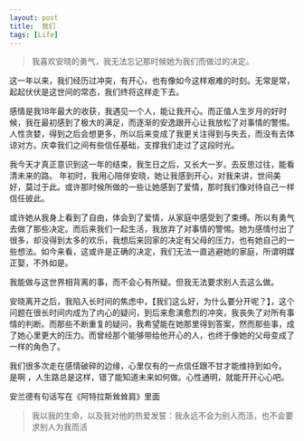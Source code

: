 ```yaml
---
layout: post
title:  我们
tags: [Life]
---
```


> 我喜欢安晓的勇气，我无法忘记那时候她为我们而做过的决定。

这一年以来，我们经历过冲突，有开心，也有像如今这样艰难的时刻。无常是常，起起伏伏是这世间的常态，我们终将这样走下去。

感情是我18年最大的收获，我遇见一个人，能让我开心。而正值人生岁月的好时候，我在最初感到了极大的满足，而逐渐的安逸跟开心让我放松了对事情的警惕。
人性贪婪，得到之后会想更多，所以后来变成了我更关注得到与失去，而没有去体谅对方。庆幸我们之间有些信任基础，支撑我们走过了这段时光。

我今天才真正意识到这一年的结束，我生日之后，又长大一岁。去反思过往，能看清未来的路。
年初时，我用心陪伴安晓，她让我感到开心，对我来讲，世间美好，莫过于此。或许那时候所做的一些让她感到了爱情，那时我们像对待自己一样信任彼此。

或许她从我身上看到了自由，体会到了爱情，从家庭中感受到了束缚。所以有勇气去做了那些决定。而后来我们一起生活，我放弃了对事情的警惕。她为感情付出了很多，却没得到太多的欢乐，我想后来回家的决定有父母的压力，也有她自己的一些想法。如今来看，这或许是正确的决定，我们无法一直逃避她的家庭，所谓明媒正娶，不外如是。

我能做与这世界相背离的事，而不会心有所疑。但我无法要求别人去这么做。

安晓离开之后，我陷入长时间的焦虑中，【我们这么好，为什么要分开呢？】，这个问题在很长时间内成为了内心的疑问，到后来愈演愈烈的冲突，我丧失了对所有事情的判断。而那些不断重复的疑问，我希望能在她那里得到答案，然而那些事，成了她心里更大的压力。而曾经那个能够带给他开心的人，也终于像她的父母变成了一样的角色了。

我们很多次走在感情破碎的边缘，心里仅有的一点信任跟不甘才能维持到如今。
是啊 ，人生路总是这样，错了能知道未来如何做。心性通明，就能开开心心吧。

安兰德有句话写在《阿特拉斯耸耸肩》里面

> 我以我的生命，以及我对他的热爱发誓：我永远不会为别人而活，也不会要求别人为我而活


